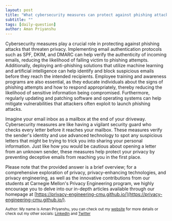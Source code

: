 ```yaml
---
layout: post
title: "What cybersecurity measures can protect against phishing attacks that threaten privacy?"
subtitle: ""
tags: [daily-question]
author: Aman Priyanshu
---
```


Cybersecurity measures play a crucial role in protecting against phishing attacks that threaten privacy. Implementing email authentication protocols such as SPF, DKIM, and DMARC can help verify the authenticity of incoming emails, reducing the likelihood of falling victim to phishing attempts. Additionally, deploying anti-phishing solutions that utilize machine learning and artificial intelligence can help identify and block suspicious emails before they reach the intended recipients. Employee training and awareness programs are also essential, as they educate individuals about the signs of phishing attempts and how to respond appropriately, thereby reducing the likelihood of sensitive information being compromised. Furthermore, regularly updating and patching software and operating systems can help mitigate vulnerabilities that attackers often exploit to launch phishing attacks.

Imagine your email inbox as a mailbox at the end of your driveway. Cybersecurity measures are like having a vigilant security guard who checks every letter before it reaches your mailbox. These measures verify the sender's identity and use advanced technology to spot any suspicious letters that might be trying to trick you into sharing your personal information. Just like how you would be cautious about opening a letter from an unknown sender, these measures help protect your privacy by preventing deceptive emails from reaching you in the first place.

Please note that the provided answer is a brief overview; for a comprehensive exploration of privacy, privacy-enhancing technologies, and privacy engineering, as well as the innovative contributions from our students at Carnegie Mellon's Privacy Engineering program, we highly encourage you to delve into our in-depth articles available through our homepage at [https://privacy-engineering-cmu.github.io/](https://privacy-engineering-cmu.github.io/).

<small>Author: My name is Aman Priyanshu, you can check out my [website](https://amanpriyanshu.github.io/) for more details or check out my other socials: [LinkedIn](https://www.linkedin.com/in/aman-priyanshu/) and [Twitter](https://twitter.com/AmanPriyanshu6)</small>
